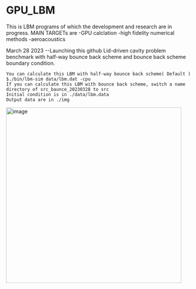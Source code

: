 # GPU_LBM
This is LBM programs of which the development and research are in progress.
MAIN TARGETs are 
    -GPU calclation
    -high fidelity numerical methods
    -aeroacoustics
    
March 28 2023
--Launching this github
    Lid-driven cavity problem benchmark with half-way bounce back scheme and bounce back scheme boundary condition.
    
    You can calculate this LBM with half-way bounce back scheme( Default )
    $./bin/lbm-sim data/lbm.dat -cpu
    If you can calculate this LBM with bounce back scheme, switch a name directory of src_baunce_20230328 to src
    Initial condition is in ./data/lbm.data
    Output data are in ./img

<img width="476" alt="image" src="https://user-images.githubusercontent.com/116667889/228243975-9bdc9a1b-8b14-4c70-b39d-f5860cf077aa.png">
